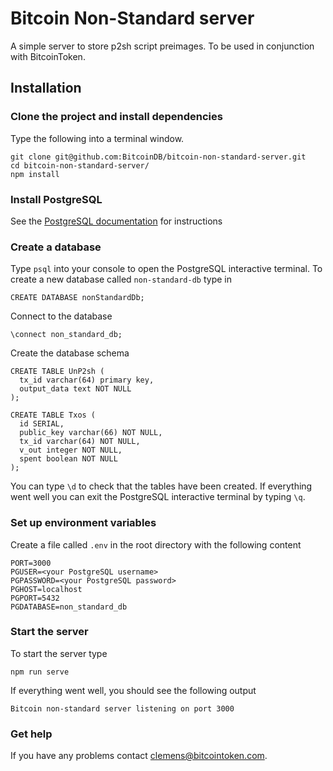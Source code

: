 # Bitcoin Non-Standard server

A simple server to store p2sh script preimages. To be used in conjunction with BitcoinToken.

## Installation

### Clone the project and install dependencies

Type the following into a terminal window.

    git clone git@github.com:BitcoinDB/bitcoin-non-standard-server.git
    cd bitcoin-non-standard-server/
    npm install

### Install PostgreSQL

See the <a href='https://www.postgresql.org/download/'>PostgreSQL documentation</a> for instructions

### Create a database

Type `psql` into your console to open the PostgreSQL interactive terminal. To create a new database called `non-standard-db` type in

    CREATE DATABASE nonStandardDb;

Connect to the database

    \connect non_standard_db;

Create the database schema

    CREATE TABLE UnP2sh (
      tx_id varchar(64) primary key,
      output_data text NOT NULL
    );

    CREATE TABLE Txos (
      id SERIAL,
      public_key varchar(66) NOT NULL,
      tx_id varchar(64) NOT NULL,
      v_out integer NOT NULL,
      spent boolean NOT NULL
    );

You can type `\d` to check that the tables have been created. If everything went well you can exit the PostgreSQL interactive terminal by typing `\q`.

### Set up environment variables

Create a file called `.env` in the root directory with the following content

    PORT=3000
    PGUSER=<your PostgreSQL username>
    PGPASSWORD=<your PostgreSQL password>
    PGHOST=localhost
    PGPORT=5432
    PGDATABASE=non_standard_db

### Start the server

To start the server type

    npm run serve

If everything went well, you should see the following output

    Bitcoin non-standard server listening on port 3000

### Get help

If you have any problems contact clemens@bitcointoken.com.
